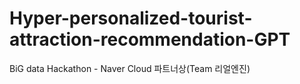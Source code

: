 # Hyper-personalized-tourist-attraction-recommendation-GPT
 BiG data Hackathon - Naver Cloud 파트너상(Team 리얼엔진)

